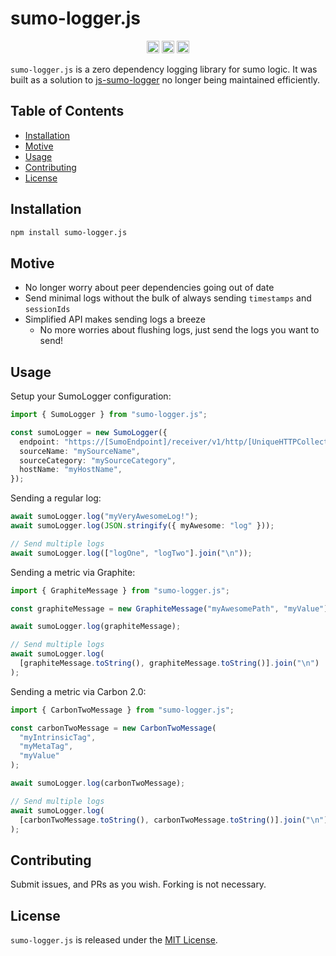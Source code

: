 # sumo-logger.js

<p align=center >
   <img src="https://img.shields.io/badge/%3C%2F%3E-TypeScript-%230074c1.svg" alt="npm version" height="20">
  <a href="https://www.npmjs.com/package/sumo-logger.js"><img src="https://badge.fury.io/js/sumo-logger.js.svg" alt="npm version" height="20"></a>
  <a href="https://twitter.com/Archer_Script" target="_parent">
    <img alt="Twitter" height=20 src="https://img.shields.io/twitter/follow/Archer_Script.svg?style=&logo=twitter&logoColor=white&label=@Archer_Script&labelColor=%231DA1F2&color=%231DA1F2" />
  </a>
</p>

`sumo-logger.js` is a zero dependency logging library for sumo logic. It was built as a solution to [js-sumo-logger](https://github.com/SumoLogic/js-sumo-logger) no longer being maintained efficiently.

## Table of Contents

- [Installation](#installation)
- [Motive](#motive)
- [Usage](#usage)
- [Contributing](#contributing)
- [License](#license)

## Installation

```bash
npm install sumo-logger.js
```

## Motive

- No longer worry about peer dependencies going out of date
- Send minimal logs without the bulk of always sending `timestamps` and `sessionIds`
- Simplified API makes sending logs a breeze
  - No more worries about flushing logs, just send the logs you want to send!

## Usage

Setup your SumoLogger configuration:

```typescript
import { SumoLogger } from "sumo-logger.js";

const sumoLogger = new SumoLogger({
  endpoint: "https://[SumoEndpoint]/receiver/v1/http/[UniqueHTTPCollectorCode]",
  sourceName: "mySourceName",
  sourceCategory: "mySourceCategory",
  hostName: "myHostName",
});
```

Sending a regular log:

```typescript
await sumoLogger.log("myVeryAwesomeLog!");
await sumoLogger.log(JSON.stringify({ myAwesome: "log" }));

// Send multiple logs
await sumoLogger.log(["logOne", "logTwo"].join("\n"));
```

Sending a metric via Graphite:

```typescript
import { GraphiteMessage } from "sumo-logger.js";

const graphiteMessage = new GraphiteMessage("myAwesomePath", "myValue");

await sumoLogger.log(graphiteMessage);

// Send multiple logs
await sumoLogger.log(
  [graphiteMessage.toString(), graphiteMessage.toString()].join("\n")
);
```

Sending a metric via Carbon 2.0:

```typescript
import { CarbonTwoMessage } from "sumo-logger.js";

const carbonTwoMessage = new CarbonTwoMessage(
  "myIntrinsicTag",
  "myMetaTag",
  "myValue"
);

await sumoLogger.log(carbonTwoMessage);

// Send multiple logs
await sumoLogger.log(
  [carbonTwoMessage.toString(), carbonTwoMessage.toString()].join("\n")
);
```

## Contributing

Submit issues, and PRs as you wish. Forking is not necessary.

## License

`sumo-logger.js` is released under the [MIT License](https://opensource.org/licenses/MIT).
